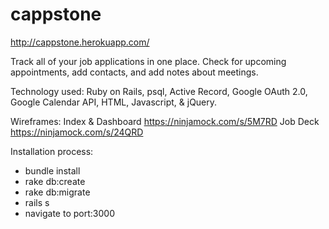 
# cappstone
http://cappstone.herokuapp.com/

Track all of your job applications in one place. Check for upcoming appointments, add contacts, and add notes about meetings.

Technology used: Ruby on Rails, psql, Active Record, Google OAuth 2.0, Google Calendar API, HTML, Javascript, & jQuery.

Wireframes: 
Index & Dashboard
https://ninjamock.com/s/5M7RD
Job Deck
https://ninjamock.com/s/24QRD

Installation process:
- bundle install
- rake db:create
- rake db:migrate
- rails s
- navigate to port:3000

